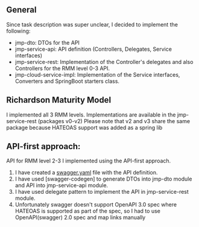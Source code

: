 ## General

Since task description was super unclear, I decided to implement the following:

- jmp-dto: DTOs for the API
- jmp-service-api: API definition (Controllers, Delegates, Service interfaces)
- jmp-service-rest: Implementation of the Controller's delegates and also Controllers for the RMM level 0-3 API.
- jmp-cloud-service-impl: Implementation of the Service interfaces, Converters and SpringBoot starters class.


## Richardson Maturity Model

I implemented all 3 RMM levels.
Implementations are available in the jmp-service-rest (packages v0-v2)
Please note that v2 and v3 share the same package because HATEOAS support was added as a spring lib

## API-first approach:
API for RMM level 2-3 I implemented using the API-first approach.
   1. I have created a [swagger.yaml](/api-spec/rest-api.yaml) file with the API definition.
   2. I have used [swagger-codegen] to generate DTOs into jmp-dto module and API into jmp-service-api module.
   3. I have used delegate pattern to implement the API in jmp-service-rest module.
   4. Unfortunately swagger doesn't support OpenAPI 3.0 spec where HATEOAS is supported as part of the spec, so I had to use OpenAPI(swagger) 2.0 spec and map links manually  
